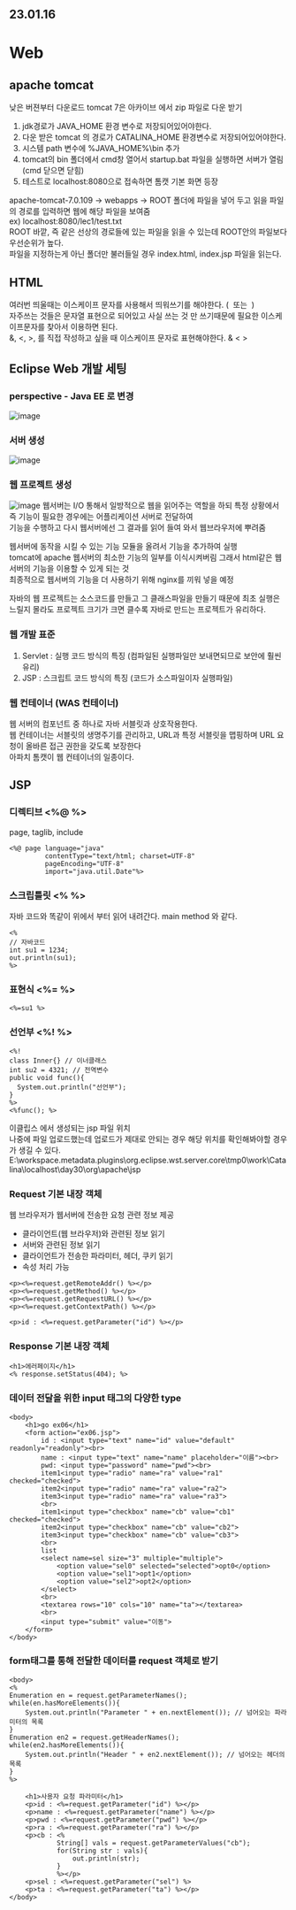 ## 23.01.16

# Web

## apache tomcat
낮은 버젼부터 다운로드 tomcat 7은 아카이브 에서 zip 파일로 다운 받기   
1. jdk경로가 JAVA_HOME 환경 변수로 저장되어있어야한다.   
2. 다운 받은 tomcat 의 경로가 CATALINA_HOME 환경변수로 저장되어있어야한다.   
3. 시스템 path 변수에 %JAVA_HOME%\bin 추가
4. tomcat의 bin 폴더에서 cmd창 열어서 startup.bat 파일을 실행하면 서버가 열림(cmd 닫으면 닫힘)
5. 테스트로 localhost:8080으로 접속하면 톰캣 기본 화면 등장

apache-tomcat-7.0.109 -> webapps -> ROOT 폴더에 파일을 넣어 두고 읽을 파일의 경로를 입력하면 웹에 해당 파일을 보여줌    
ex) localhost:8080/lec1/test.txt    
ROOT 바깥, 즉 같은 선상의 경로들에 있는 파일을 읽을 수 있는데 ROOT안의 파일보다 우선순위가 높다.   
파일을 지정하는게 아닌 폴더만 불러들일 경우 index.html, index.jsp 파일을 읽는다.

## HTML
여러번 띄울때는 이스케이프 문자를 사용해서 띄워쓰기를 해야한다. (&nbsp; 또는 &#160;)    
자주쓰는 것들은 문자열 표현으로 되어있고 사실 쓰는 것 만 쓰기때문에 필요한 이스케이프문자를 찾아서 이용하면 된다.    
&, <, >, 를 직접 작성하고 싶을 때 이스케이프 문자로 표현해야한다. &amp; &lt; &gt;


## Eclipse Web 개발 세팅
### perspective - Java EE 로 변경
![image](https://user-images.githubusercontent.com/87006912/212601438-523c8c09-368a-4492-9426-a1fc5449fdd2.png)   
### 서버 생성
![image](https://user-images.githubusercontent.com/87006912/212601562-e8e911e4-dec4-400a-bddd-77f1cb22181c.png)   
### 웹 프로젝트 생성
![image](https://user-images.githubusercontent.com/87006912/212601772-a5e1b218-1ab4-413b-86a9-0cab23e4619b.png)
웹서버는 I/O 통해서 일방적으로 웹을 읽어주는 역할을 하되 특정 상황에서 즉 기능이 필요한 경우에는 어플리케이션 서버로 전달하여     
기능을 수행하고 다시 웹서버에선 그 결과를 읽어 들여 와서 웹브라우저에 뿌려줌    

웹서버에 동작을 시킬 수 있는 기능 모듈을 올려서 기능을 추가하여 실행     
tomcat에 apache 웹서버의 최소한 기능의 일부를 이식시켜버림 그래서 html같은 웹서버의 기능을 이용할 수 있게 되는 것    
최종적으로 웹서버의 기능을 더 사용하기 위해 nginx를 끼워 넣을 예정     

자바의 웹 프로젝트는 소스코드를 만들고 그 클래스파일을 만들기 때문에 최초 실행은 느릴지 몰라도 프로젝트 크기가 크면 클수록 자바로 만드는 프로젝트가 유리하다.    

### 웹 개발 표준
1. Servlet : 실행 코드 방식의 특징 (컴파일된 실행파일만 보내면되므로 보안에 훨씬 유리)
2. JSP : 스크립트 코드 방식의 특징 (코드가 소스파일이자 실행파일)

### 웹 컨테이너 (WAS 컨테이너)
웹 서버의 컴포넌트 중 하나로 자바 서블릿과 상호작용한다.    
웹 컨테이너는 서블릿의 생명주기를 관리하고, URL과 특정 서블릿을 맵핑하며 URL 요청이 올바른 접근 권한을 갖도록 보장한다    
아파치 톰캣이 웹 컨테이너의 일종이다.    

## JSP
### 디렉티브 <%@ %>
page, taglib, include
```
<%@ page language="java" 
         contentType="text/html; charset=UTF-8" 
         pageEncoding="UTF-8" 
         import="java.util.Date"%>
```
### 스크립틀릿 <% %>
자바 코드와 똑같이 위에서 부터 읽어 내려간다. main method 와 같다.   
```
<%
// 자바코드
int su1 = 1234;
out.println(su1);
%>
```
### 표현식 <%= %>
```
<%=su1 %>
```
### 선언부 <%! %>
```
<%!
class Inner{} // 이너클래스
int su2 = 4321; // 전역변수
public void func(){
  System.out.println("선언부");
}
%>
<%func(); %>
```
이클립스 에서 생성되는 jsp 파일 위치   
나중에 파일 업로드했는데 업로드가 제대로 안되는 경우 해당 위치를 확인해봐야할 경우가 생길 수 있다.   
E:\workspace\.metadata\.plugins\org.eclipse.wst.server.core\tmp0\work\Catalina\localhost\day30\org\apache\jsp

### Request 기본 내장 객체
웹 브라우저가 웹서버에 전송한 요청 관련 정보 제공
- 클라이언트(웹 브라우저)와 관련된 정보 읽기
- 서버와 관련된 정보 읽기
- 클라이언트가 전송한 파라미터, 헤더, 쿠키 읽기
- 속성 처리 가능
```
<p><%=request.getRemoteAddr() %></p>
<p><%=request.getMethod() %></p>
<p><%=request.getRequestURL() %></p>
<p><%=request.getContextPath() %></p>

<p>id : <%=request.getParameter("id") %></p>
```
### Response 기본 내장 객체
```
<h1>에러페이지</h1>
<% response.setStatus(404); %>
```
### 데이터 전달을 위한 input 태그의 다양한 type
```
<body>
	<h1>go ex06</h1>
	<form action="ex06.jsp">
		id : <input type="text" name="id" value="default" readonly="readonly"><br>
		name : <input type="text" name="name" placeholder="이름"><br>
		pwd: <input type="password" name="pwd"><br>
		item1<input type="radio" name="ra" value="ra1" checked="checked">
		item2<input type="radio" name="ra" value="ra2">
		item3<input type="radio" name="ra" value="ra3">
		<br>
		item1<input type="checkbox" name="cb" value="cb1" checked="checked">
		item2<input type="checkbox" name="cb" value="cb2">
		item3<input type="checkbox" name="cb" value="cb3">
		<br>
		list
		<select name=sel size="3" multiple="multiple">
			<option value="sel0" selected="selected">opt0</option>		
			<option value="sel1">opt1</option>		
			<option value="sel2">opt2</option>		
		</select>
		<br>
		<textarea rows="10" cols="10" name="ta"></textarea>
		<br>
		<input type="submit" value="이동">
	</form>
</body>
```
### form태그를 통해 전달한 데이터를 request 객체로 받기
```
<body>
<%
Enumeration en = request.getParameterNames();
while(en.hasMoreElements()){
	System.out.println("Parameter " + en.nextElement()); // 넘어오는 파라미터의 목록
}
Enumeration en2 = request.getHeaderNames();
while(en2.hasMoreElements()){
	System.out.println("Header " + en2.nextElement()); // 넘어오는 헤더의 목록
}
%>

	<h1>사용자 요청 파라미터</h1>
	<p>id : <%=request.getParameter("id") %></p>
	<p>name : <%=request.getParameter("name") %></p>
	<p>pwd : <%=request.getParameter("pwd") %></p>
	<p>ra : <%=request.getParameter("ra") %></p>
	<p>cb : <%
			String[] vals = request.getParameterValues("cb");
			for(String str : vals){
				out.println(str);
			}
			%></p>
	<p>sel : <%=request.getParameter("sel") %>
	<p>ta : <%=request.getParameter("ta") %></p>
</body>
```
